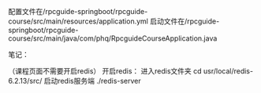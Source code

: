 




配置文件在/rpcguide-springboot/rpcguide-course/src/main/resources/application.yml
启动文件在/rpcguide-springboot/rpcguide-course/src/main/java/com/phq/RpcguideCourseApplication.java







笔记：

（课程页面不需要开启redis）
开启redis：
进入redis文件夹
cd usr/local/redis-6.2.13/src/
启动redis服务端
./redis-server

